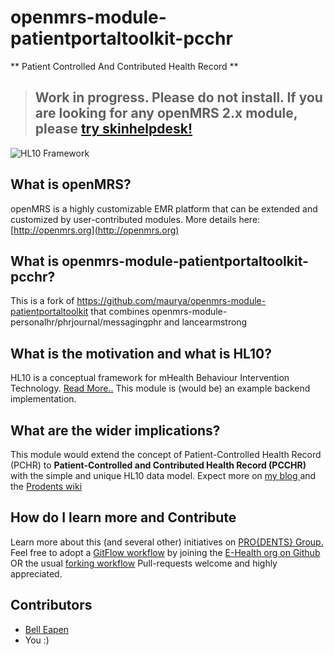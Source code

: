 # openmrs-module-patientportaltoolkit-pcchr
** Patient Controlled And Contributed Health Record **

> ## Work in progress. Please do not install. If you are looking for any openMRS 2.x module, please [try skinhelpdesk!](https://github.com/dermatologist/openmrs-module-skinhelpdesk)

![HL10 Framework](https://raw.github.com/E-Health/openmrs-module-patientportaltoolkit-pcchr/master/docs/hl10-github.png)

## What is openMRS?

openMRS is a highly customizable EMR platform that can be extended and customized by user-contributed modules. More details here: [http://openmrs.org](http://openmrs.org)

## What is openmrs-module-patientportaltoolkit-pcchr?

This is a fork of https://github.com/maurya/openmrs-module-patientportaltoolkit that combines openmrs-module-personalhr/phrjournal/messagingphr and lancearmstrong

## What is the motivation and what is HL10?

HL10 is a conceptual framework for mHealth Behaviour Intervention Technology. [Read More..](http://nuchange.ca/2015/10/hl10-what-is-it.html)
This module is (would be) an example backend implementation.

## What are the wider implications?

This module would extend the concept of Patient-Controlled Health Record (PCHR) to **Patient-Controlled and Contributed Health Record (PCCHR)** with the simple and unique HL10 data model. 
Expect more on [my blog ](http://nuchange.ca) and the [Prodents wiki](http://wiki.prodents.com)

## How do I learn more and Contribute

Learn more about this (and several other) initiatives on [PRO{DENTS} Group.](http://prodents.com)
Feel free to adopt a [GitFlow workflow](https://www.atlassian.com/git/tutorials/comparing-workflows/gitflow-workflow) by joining the [E-Health org on Github](https://github.com/E-Health) OR the usual [forking workflow](https://www.atlassian.com/git/tutorials/comparing-workflows/forking-workflow)
Pull-requests welcome and highly appreciated.
  
## Contributors

- [Bell Eapen](http://nuchange.ca)
- You :)
